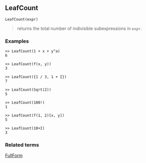 ## LeafCount

```
LeafCount(expr)
```

> returns the total number of indivisible subexpressions in `expr`.

### Examples

```
>> LeafCount(1 + x + y^a) 
6

>> LeafCount(f(x, y)) 
3 

>> LeafCount({1 / 3, 1 + I}) 
7 

>> LeafCount(Sqrt(2)) 
5 

>> LeafCount(100!) 
1 

>> LeafCount(f(1, 2)[x, y]) 
5 

>> LeafCount(10+I) 
3
```

### Related terms 
[FullForm](FullForm.md) 
 